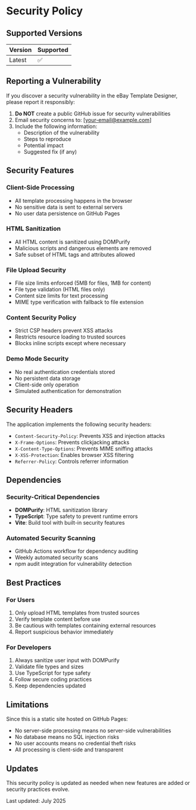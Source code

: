 # Security Policy

## Supported Versions

| Version | Supported          |
| ------- | ------------------ |
| Latest  | :white_check_mark: |

## Reporting a Vulnerability

If you discover a security vulnerability in the eBay Template Designer, please report it responsibly:

1. **Do NOT** create a public GitHub issue for security vulnerabilities
2. Email security concerns to: [your-email@example.com]
3. Include the following information:
   - Description of the vulnerability
   - Steps to reproduce
   - Potential impact
   - Suggested fix (if any)

## Security Features

### Client-Side Processing
- All template processing happens in the browser
- No sensitive data is sent to external servers
- No user data persistence on GitHub Pages

### HTML Sanitization
- All HTML content is sanitized using DOMPurify
- Malicious scripts and dangerous elements are removed
- Safe subset of HTML tags and attributes allowed

### File Upload Security
- File size limits enforced (5MB for files, 1MB for content)
- File type validation (HTML files only)
- Content size limits for text processing
- MIME type verification with fallback to file extension

### Content Security Policy
- Strict CSP headers prevent XSS attacks
- Restricts resource loading to trusted sources
- Blocks inline scripts except where necessary

### Demo Mode Security
- No real authentication credentials stored
- No persistent data storage
- Client-side only operation
- Simulated authentication for demonstration

## Security Headers

The application implements the following security headers:

- `Content-Security-Policy`: Prevents XSS and injection attacks
- `X-Frame-Options`: Prevents clickjacking attacks
- `X-Content-Type-Options`: Prevents MIME sniffing attacks
- `X-XSS-Protection`: Enables browser XSS filtering
- `Referrer-Policy`: Controls referrer information

## Dependencies

### Security-Critical Dependencies
- **DOMPurify**: HTML sanitization library
- **TypeScript**: Type safety to prevent runtime errors
- **Vite**: Build tool with built-in security features

### Automated Security Scanning
- GitHub Actions workflow for dependency auditing
- Weekly automated security scans
- npm audit integration for vulnerability detection

## Best Practices

### For Users
1. Only upload HTML templates from trusted sources
2. Verify template content before use
3. Be cautious with templates containing external resources
4. Report suspicious behavior immediately

### For Developers
1. Always sanitize user input with DOMPurify
2. Validate file types and sizes
3. Use TypeScript for type safety
4. Follow secure coding practices
5. Keep dependencies updated

## Limitations

Since this is a static site hosted on GitHub Pages:
- No server-side processing means no server-side vulnerabilities
- No database means no SQL injection risks
- No user accounts means no credential theft risks
- All processing is client-side and transparent

## Updates

This security policy is updated as needed when new features are added or security practices evolve.

Last updated: July 2025
